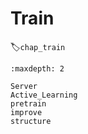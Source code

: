 
# Train
:label:`chap_train`

```toc
:maxdepth: 2

Server
Active_Learning
pretrain
improve
structure
```
